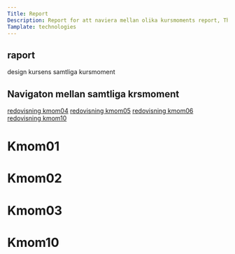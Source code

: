 ```yaml
---
Title: Report
Description: Report for att naviera mellan olika kursmoments report, This is our index page.
Tamplate: technologies
---
```


<div class="course-box title">
    <h2>raport</h2>
    <p>design kursens samtliga kursmoment</p>
</div>

<div class="course-box links">
    <h2>Navigaton mellan samtliga krsmoment</h2>
    <a href="#kmom04">redovisning kmom04</a>
    <a href="#kmom05">redovisning kmom05</a>
    <a href="#kmom06">redovisning kmom06</a>
    <a href="#kmom10">redovisning kmom10</a>
</div>


<div class="course-box kmom" id="kmom01">
    <h1>Kmom01</h1>
</div>
<div class="course-box kmom" id="kmom02">
    <h1>Kmom02</h1>
</div>
<div class="course-box kmom" id="kmom03">
    <h1>Kmom03</h1>
</div>

<div class="course-box kmom" id="kmom10">
    <h1>Kmom10</h1>
</div>

